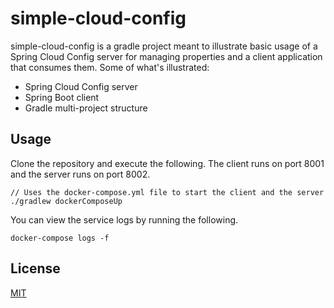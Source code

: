 # simple-cloud-config

simple-cloud-config is a gradle project meant to illustrate basic usage of a Spring Cloud Config server for managing properties and a client application that consumes them.  Some of what's illustrated:

* Spring Cloud Config server
* Spring Boot client
* Gradle multi-project structure

## Usage

Clone the repository and execute the following.  The client runs on port 8001 and the server runs on port 8002.

```
// Uses the docker-compose.yml file to start the client and the server
./gradlew dockerComposeUp
```

You can view the service logs by running the following.

```
docker-compose logs -f
```

## License
[MIT](https://choosealicense.com/licenses/mit/)